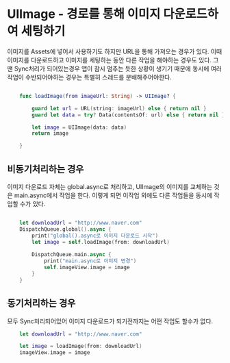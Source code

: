 # UIImage - 경로를 통해 이미지 다운로드하여 세팅하기
이미지를 Assets에 넣어서 사용하기도 하지만 URL을 통해 가져오는 경우가 있다.
이때 이미지를 다운로드하고 이미지를 세팅하는 동안 다른 작업을 해야하는 경우도 있다.
그땐 Sync처리가 되어있는경우 앱이 잠시 멈추는 듯한 상황이 생기기 때문에 동시에 여러작업이 수반되어야하는 경우는 특별히 스레드를 분배해주어야한다. 

```swift

    func loadImage(from imageUrl: String) -> UIImage? {

        guard let url = URL(string: imageUrl) else { return nil }
        guard let data = try? Data(contentsOf: url) else { return nil }

        let image = UIImage(data: data)
        return image

    }
```

## 비동기처리하는 경우
이미지 다운로드 자체는 global.async로 처리하고, UIImage의 이미지를 교체하는 것은 main.async에서 작업을 한다. 이렇게 되면 이작업 외에도 다른 작업들을 동시에 작업할 수가 있다.
```swift

    let downloadUrl = "http://www.naver.com"
    DispatchQueue.global().async {
        print("global().async로 이미지 다운로드 시작")
        let image = self.loadImage(from: downloadUrl)
        
        DispatchQueue.main.async {
            print("main.async로 이미지 변경")
            self.imageView.image = image
        }
    }
```

## 동기처리하는 경우
모두 Sync처리되어있어 이미지 다운로드가 되기전까지는 어떤 작업도 할수가 없다. 

```swift
    let downloadUrl = "http://www.naver.com"

    let image = loadImage(from: downloadUrl)
    imageView.image = image

```
